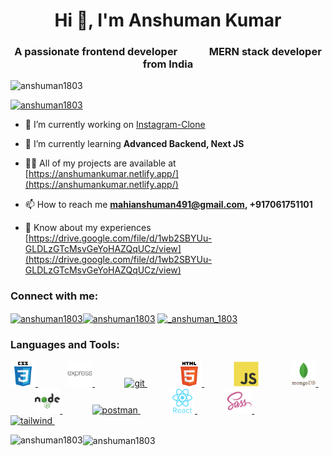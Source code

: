 <h1 align="center">Hi 👋, I'm Anshuman Kumar</h1>
<h3 align="center">A passionate frontend developer &nbsp &nbsp &nbsp &nbsp &nbsp &nbsp MERN stack developer from India</h3>

<p align="left"> <img src="https://komarev.com/ghpvc/?username=anshuman1803&label=Profile%20views&color=0e75b6&style=flat" alt="anshuman1803" /> </p>

<p align="left"> <a href="https://github.com/ryo-ma/github-profile-trophy"><img src="https://github-profile-trophy.vercel.app/?username=anshuman1803" alt="anshuman1803" /></a> </p>

- 🔭 I’m currently working on [Instagram-Clone](https://github.com/Anshuman1803/Instagram-Clone)

- 🌱 I’m currently learning **Advanced Backend, Next JS**

- 👨‍💻 All of my projects are available at [https://anshumankumar.netlify.app/](https://anshumankumar.netlify.app/)

- 📫 How to reach me **mahianshuman491@gmail.com, +917061751101**

- 📄 Know about my experiences [https://drive.google.com/file/d/1wb2SBYUu-GLDLzGTcMsvGeYoHAZQqUCz/view](https://drive.google.com/file/d/1wb2SBYUu-GLDLzGTcMsvGeYoHAZQqUCz/view)

<h3 align="left">Connect with me:</h3>
<p align="left" >

<a href="https://linkedin.com/in/anshuman1803" target="blank"><img align="center" src="https://raw.githubusercontent.com/rahuldkjain/github-profile-readme-generator/master/src/images/icons/Social/linked-in-alt.svg" alt="anshuman1803" height="30" width="40" /></a><a href="https://fb.com/anshuman1803" target="blank"><img align="center" src="https://raw.githubusercontent.com/rahuldkjain/github-profile-readme-generator/master/src/images/icons/Social/facebook.svg" alt="anshuman1803" height="30" width="40" /></a>
<a href="https://instagram.com/_anshuman_1803" target="blank"><img align="center" src="https://raw.githubusercontent.com/rahuldkjain/github-profile-readme-generator/master/src/images/icons/Social/instagram.svg" alt="_anshuman_1803" height="30" width="40" /></a>
</p>

<h3 align="left">Languages and Tools:</h3>
<p align="left">
 <a href="https://www.w3schools.com/css/" target="_blank" rel="noreferrer"> <img src="https://raw.githubusercontent.com/devicons/devicon/master/icons/css3/css3-original-wordmark.svg" alt="css3" width="40" height="40"/> </a> &nbsp &nbsp &nbsp &nbsp &nbsp &nbsp <a href="https://expressjs.com" target="_blank" rel="noreferrer"> <img src="https://raw.githubusercontent.com/devicons/devicon/master/icons/express/express-original-wordmark.svg" alt="express" width="40" height="40"/> </a> &nbsp &nbsp &nbsp &nbsp &nbsp &nbsp <a href="https://git-scm.com/" target="_blank" rel="noreferrer"> <img src="https://www.vectorlogo.zone/logos/git-scm/git-scm-icon.svg" alt="git" width="40" height="40"/> </a> &nbsp &nbsp &nbsp &nbsp &nbsp &nbsp <a href="https://www.w3.org/html/" target="_blank" rel="noreferrer"> <img src="https://raw.githubusercontent.com/devicons/devicon/master/icons/html5/html5-original-wordmark.svg" alt="html5" width="40" height="40"/> </a> &nbsp &nbsp &nbsp &nbsp &nbsp &nbsp <a href="https://developer.mozilla.org/en-US/docs/Web/JavaScript" target="_blank" rel="noreferrer"> <img src="https://raw.githubusercontent.com/devicons/devicon/master/icons/javascript/javascript-original.svg" alt="javascript" width="40" height="40"/></a> &nbsp &nbsp &nbsp &nbsp &nbsp &nbsp <a href="https://www.mongodb.com/" target="_blank" rel="noreferrer"> <img src="https://raw.githubusercontent.com/devicons/devicon/master/icons/mongodb/mongodb-original-wordmark.svg" alt="mongodb" width="40" height="40"/> </a> &nbsp &nbsp &nbsp &nbsp &nbsp &nbsp <a href="https://nodejs.org" target="_blank" rel="noreferrer"> <img src="https://raw.githubusercontent.com/devicons/devicon/master/icons/nodejs/nodejs-original-wordmark.svg" alt="nodejs" width="40" height="40"/> </a> &nbsp &nbsp &nbsp &nbsp &nbsp &nbsp <a href="https://postman.com" target="_blank" rel="noreferrer"> <img src="https://www.vectorlogo.zone/logos/getpostman/getpostman-icon.svg" alt="postman" width="40" height="40"/> </a> &nbsp &nbsp &nbsp &nbsp &nbsp &nbsp <a href="https://reactjs.org/" target="_blank" rel="noreferrer"> <img src="https://raw.githubusercontent.com/devicons/devicon/master/icons/react/react-original-wordmark.svg" alt="react" width="40" height="40"/> </a> &nbsp &nbsp &nbsp &nbsp &nbsp &nbsp <a href="https://sass-lang.com" target="_blank" rel="noreferrer"> <img src="https://raw.githubusercontent.com/devicons/devicon/master/icons/sass/sass-original.svg" alt="sass" width="40" height="40"/> </a> &nbsp &nbsp &nbsp &nbsp &nbsp &nbsp  <a href="https://tailwindcss.com/" target="_blank" rel="noreferrer"> <img src="https://www.vectorlogo.zone/logos/tailwindcss/tailwindcss-icon.svg" alt="tailwind" width="40" height="40"/> </a> &nbsp &nbsp &nbsp &nbsp &nbsp &nbsp </p>

<p><img align="left" src="https://github-readme-stats.vercel.app/api/top-langs?username=anshuman1803&show_icons=true&locale=en&layout=compact" alt="anshuman1803" /></p> <p><img align="center" src="https://github-readme-streak-stats.herokuapp.com/?user=anshuman1803&" alt="anshuman1803" /></p>
